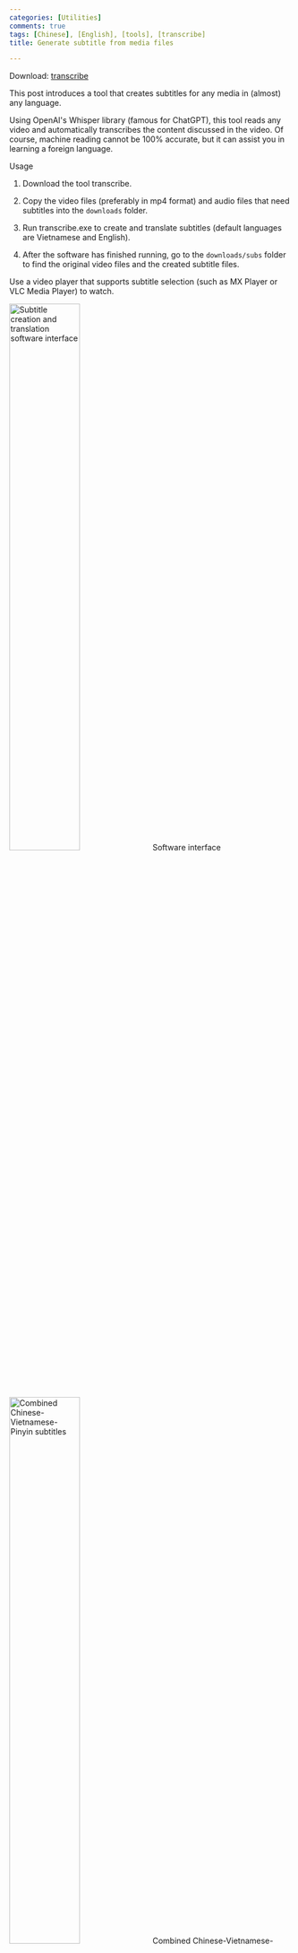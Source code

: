 ```yaml
---
categories: [Utilities]
comments: true
tags: [Chinese], [English], [tools], [transcribe]
title: Generate subtitle from media files

---
```


Download: [transcribe](https://github.com/catusf/create_subtitles/releases/tag/v1.0) 

This post introduces a tool that creates subtitles for any media in (almost) any language.

Using OpenAI's Whisper library (famous for ChatGPT), this tool reads any video and automatically transcribes the content discussed in the video. Of course, machine reading cannot be 100% accurate, but it can assist you in learning a foreign language.

Usage
1. Download the tool transcribe.

2. Copy the video files (preferably in mp4 format) and audio files that need subtitles into the `downloads` folder.

3. Run transcribe.exe to create and translate subtitles (default languages are Vietnamese and English).

4. After the software has finished running, go to the `downloads/subs` folder to find the original video files and the created subtitle files.

Use a video player that supports subtitle selection (such as MX Player or VLC Media Player) to watch.

<img src="https://catusf.github.io/img/transcribe_gui.png" alt="Subtitle creation and translation software interface" width="50%"/>
Software interface
<img src="https://catusf.github.io/img/Subtitle-ZH-VI-PY.png" alt="Combined Chinese-Vietnamese-Pinyin subtitles" width="50%"/>
Combined Chinese-Vietnamese-Pinyin subtitles
Notes
The program running time may be quite long, depending on your computer's configuration, so please be patient :)

Tip
Installing the Mengshen font (guide here) on your computer can help you remember both the characters and the Pinyin when watching Chinese subtitles.

<img src="https://catusf.github.io/img/Subtitle-ZH-with-Pinyin-Font.png" alt="Chinese subtitles with Pinyin font" width="50%"/>
Chinese subtitles with Pinyin font
